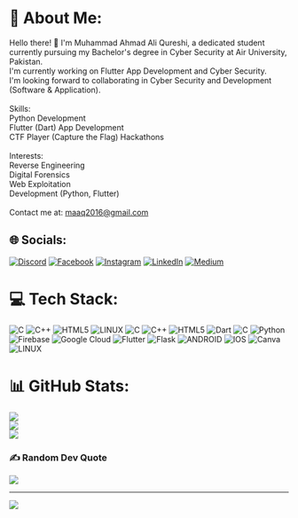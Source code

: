 # 💫 About Me:
Hello there! 👋 I'm Muhammad Ahmad Ali Qureshi, a dedicated student currently pursuing my Bachelor's degree in Cyber Security at Air University, Pakistan.<br>I'm currently working on Flutter App Development and Cyber Security.<br>I'm looking forward to collaborating in Cyber Security and Development (Software & Application).<br><br>Skills:<br>Python Development<br>Flutter (Dart) App Development<br>CTF Player (Capture the Flag) Hackathons<br><br>Interests:<br>Reverse Engineering<br>Digital Forensics<br>Web Exploitation<br>Development (Python, Flutter)<br><br>Contact me at: maaq2016@gmail.com


## 🌐 Socials:
[![Discord](https://img.shields.io/badge/Discord-%237289DA.svg?logo=discord&logoColor=white)](https://discord.gg/_maaq) [![Facebook](https://img.shields.io/badge/Facebook-%231877F2.svg?logo=Facebook&logoColor=white)](https://facebook.com/https://www.facebook.com/profile.php?id=100010006746114&mibextid=b06tZ0) [![Instagram](https://img.shields.io/badge/Instagram-%23E4405F.svg?logo=Instagram&logoColor=white)](https://instagram.com/ahmed_ali_qureshi_12) [![LinkedIn](https://img.shields.io/badge/LinkedIn-%230077B5.svg?logo=linkedin&logoColor=white)](https://linkedin.com/in/https://www.linkedin.com/in/muhammad-ahmad-ali-qureshi-60692a233) [![Medium](https://img.shields.io/badge/Medium-12100E?logo=medium&logoColor=white)](https://medium.com/@https://medium.com/@maaq2016) 

# 💻 Tech Stack:
![C](https://img.shields.io/badge/c-%2300599C.svg?style=for-the-badge&logo=c&logoColor=white) ![C++](https://img.shields.io/badge/c++-%2300599C.svg?style=for-the-badge&logo=c%2B%2B&logoColor=white) ![HTML5](https://img.shields.io/badge/html5-%23E34F26.svg?style=for-the-badge&logo=html5&logoColor=white) ![LINUX](https://img.shields.io/badge/Linux-FCC624?style=for-the-badge&logo=linux&logoColor=black) ![C](https://img.shields.io/badge/c-%2300599C.svg?style=for-the-badge&logo=c&logoColor=white) ![C++](https://img.shields.io/badge/c++-%2300599C.svg?style=for-the-badge&logo=c%2B%2B&logoColor=white) ![HTML5](https://img.shields.io/badge/html5-%23E34F26.svg?style=for-the-badge&logo=html5&logoColor=white) ![Dart](https://img.shields.io/badge/dart-%230175C2.svg?style=for-the-badge&logo=dart&logoColor=white) ![C](https://img.shields.io/badge/c-%2300599C.svg?style=for-the-badge&logo=c&logoColor=white) ![Python](https://img.shields.io/badge/python-3670A0?style=for-the-badge&logo=python&logoColor=ffdd54) ![Firebase](https://img.shields.io/badge/firebase-%23039BE5.svg?style=for-the-badge&logo=firebase) ![Google Cloud](https://img.shields.io/badge/Google%20Cloud-%234285F4.svg?style=for-the-badge&logo=google-cloud&logoColor=white) ![Flutter](https://img.shields.io/badge/Flutter-%2302569B.svg?style=for-the-badge&logo=Flutter&logoColor=white) ![Flask](https://img.shields.io/badge/flask-%23000.svg?style=for-the-badge&logo=flask&logoColor=white) ![ANDROID](https://img.shields.io/badge/android-%2320232a.svg?style=for-the-badge&logo=android&logoColor=%a4c639) ![IOS](https://img.shields.io/badge/IOS-%2320232a.svg?style=for-the-badge&logo=apple&logoColor=white) ![Canva](https://img.shields.io/badge/Canva-%2300C4CC.svg?style=for-the-badge&logo=Canva&logoColor=white) ![LINUX](https://img.shields.io/badge/Linux-FCC624?style=for-the-badge&logo=linux&logoColor=black)
# 📊 GitHub Stats:
![](https://github-readme-stats.vercel.app/api?username=AhmadAliQureshi147&theme=dark&hide_border=false&include_all_commits=false&count_private=false)<br/>
![](https://github-readme-streak-stats.herokuapp.com/?user=AhmadAliQureshi147&theme=dark&hide_border=false)<br/>
![](https://github-readme-stats.vercel.app/api/top-langs/?username=AhmadAliQureshi147&theme=dark&hide_border=false&include_all_commits=false&count_private=false&layout=compact)

### ✍️ Random Dev Quote
![](https://quotes-github-readme.vercel.app/api?type=horizontal&theme=radical)

---
[![](https://visitcount.itsvg.in/api?id=AhmadAliQureshi147&icon=0&color=0)](https://visitcount.itsvg.in)

<!-- Proudly created with GPRM ( https://gprm.itsvg.in ) -->
